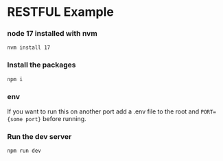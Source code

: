 # RESTFUL Example

### node 17 installed with nvm 
`nvm install 17`

### Install the packages
`npm i`

### env
If you want to run this on another port add a .env file to the root and `PORT={some port}` before running.

### Run the dev server
`npm run dev`

